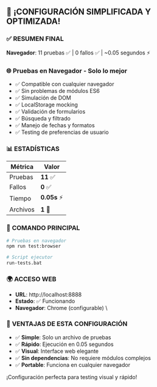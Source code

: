 ## 🎉 ¡CONFIGURACIÓN SIMPLIFICADA Y OPTIMIZADA!

### ✅ RESUMEN FINAL

**Navegador**: 11 pruebas ✅ | 0 fallos ✅ | ~0.05 segundos ⚡

### 🌐 **Pruebas en Navegador - Solo lo mejor**
- ✅ Compatible con cualquier navegador
- ✅ Sin problemas de módulos ES6
- ✅ Simulación de DOM
- ✅ LocalStorage mocking
- ✅ Validación de formularios
- ✅ Búsqueda y filtrado
- ✅ Manejo de fechas y formatos
- ✅ Testing de preferencias de usuario

### 📊 **ESTADÍSTICAS**

| Métrica | Valor |
|---------|-------|
| Pruebas | **11** ✅ |
| Fallos | **0** ✅ |
| Tiempo | **0.05s** ⚡ |
| Archivos | **1** 📁 |

### 🎯 **COMANDO PRINCIPAL**

```bash
# Pruebas en navegador  
npm run test:browser

# Script ejecutor
run-tests.bat
```

### 🌍 **ACCESO WEB**
- **URL**: http://localhost:8888
- **Estado**: ✅ Funcionando
- **Navegador**: Chrome (configurable)
\

### 🚀 **VENTAJAS DE ESTA CONFIGURACIÓN**
- ✅ **Simple**: Solo un archivo de pruebas
- ✅ **Rápido**: Ejecución en 0.05 segundos
- ✅ **Visual**: Interface web elegante
- ✅ **Sin dependencias**: No requiere módulos complejos
- ✅ **Portable**: Funciona en cualquier navegador

¡Configuración perfecta para testing visual y rápido! 
